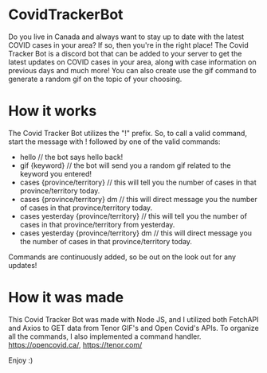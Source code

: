 # CovidTrackerBot

Do you live in Canada and always want to stay up to date with the latest COVID cases in your area? If so, then you're in the right place!
The Covid Tracker Bot is a discord bot that can be added to your server to get the latest updates on COVID cases in your area, along with case information on
previous days and much more! You can also create use the gif command to generate a random gif on the topic of your choosing.

# How it works

The Covid Tracker Bot utilizes the "!" prefix. So, to call a valid command, start the message with ! followed by one of the valid commands:

* hello // the bot says hello back!
* gif {keyword} // the bot will send you a random gif related to the keyword you entered!
* cases {province/territory} // this will tell you the number of cases in that province/territory today.
* cases {province/territory} dm // this will direct message you the number of cases in that province/territory today.
* cases yesterday {province/territory} // this will tell you the number of cases in that province/territory from yesterday.
* cases yesterday {province/territory} dm // this will direct message you the number of cases in that province/territory today.

Commands are continuously added, so be out on the look out for any updates!

# How it was made

This Covid Tracker Bot was made with Node JS, and I utilized both FetchAPI and Axios to GET data from Tenor GIF's and Open Covid's APIs. To organize all the commands, I also implemented a command handler.
https://opencovid.ca/,
https://tenor.com/

Enjoy :)

